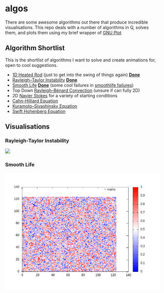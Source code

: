 # algos

There are some awesome algorithms out there that produce incredible visualisations. This repo deals with a number of algorithms in Q, solves them, and plots them using my brief wrapper of [GNU Plot](https://github.com/sbruce1/q-plotter)  

## Algorithm Shortlist

This is the shortlist of algorithms I want to solve and create animations for, open to cool suggestions.

- [1D Heated Rod](https://en.wikipedia.org/wiki/Heat_equation) (just to get into the swing of things again) **[Done](1DHeatedRod.q)**
- [Rayleigh–Taylor Instability](https://en.wikipedia.org/wiki/Rayleigh%E2%80%93Taylor_instability) **[Done](Rayleigh-Taylor.q)**
- [Smooth Life](https://arxiv.org/abs/1111.1567) **[Done](smoothlife.q)** (some cool failures in [smoothlife failures](./src/smoothlifeFailures/))
- Top Down [Rayleigh–Bénard Convection](https://en.wikipedia.org/wiki/Rayleigh%E2%80%93B%C3%A9nard_convection) (unsure if can fully 2D)
- 2D [Navier Stokes](https://en.wikipedia.org/wiki/Navier%E2%80%93Stokes_equations) for a variety of starting conditions
- [Cahn-Hilliard Equation](https://en.wikipedia.org/wiki/Cahn%E2%80%93Hilliard_equation)
- [Kuramoto–Sivashinsky Equation](https://en.wikipedia.org/wiki/Kuramoto%E2%80%93Sivashinsky_equation)
- [Swift Hohenberg Equation](https://en.wikipedia.org/wiki/Swift%E2%80%93Hohenberg_equation)

## Visualisations

### Rayleigh-Taylor Instability

![](./src/Rayleigh-Taylor.gif)

### Smooth Life

![](./src/SmoothLife.gif)